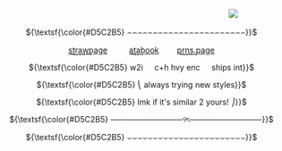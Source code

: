 


⠀ ⠀ ⠀ ⠀ ⠀ ⠀ ⠀ ⠀ ⠀ ⠀ ⠀ ⠀ ⠀ ⠀ ⠀ ⠀ ⠀ ⠀ ⠀ ⠀ ⠀ ⠀ ⠀ ⠀ ⠀ ⠀ ⠀ ⠀ ⠀![](https://komarev.com/ghpvc/?username=cemetery-girl&color=000000&style=plastic&label=clickbaited+⚠︎)



<p align="center">
   ${\textsf{\color{#D5C2B5} ⌢⌢⌢⌢⌢⌢⌢⌢⌢⌢⌢⌢⌢⌢⌢⌢⌢⌢⌢⌢⌢⌢⌢}}$<br>
</p>

<p align="center">
  <a href=https://cemetery-girl.straw.page/>s͢t͢r͢a͢w͢page</a>⠀ ⠀ ⠀<a href=https://vixxie.atabook.org/>a͢t͢a͢book</a> ⠀ ⠀ <a href=https://en.pronouns.page/@tuxkitty>p͢r͢n͢s͢.page</a>
</p>

<p align="center">
  ${\textsf{\color{#D5C2B5} w2i⠀⠀c+h hvy enc⠀⠀ships int}}$<br>
</p>
<p align="center">
  ${\textsf{\color{#D5C2B5} ⎝ always trying new styles}}$<br>
</p>
<p align="center">
  ${\textsf{\color{#D5C2B5} lmk if it's similar 2 yours! ⎠}}$<br>
</p>

<p align="center">
  ${\textsf{\color{#D5C2B5} ─────────────୨ৎ─────────────}}$<br>
</p>

<p align="center">
  ${\textsf{\color{#D5C2B5} ⌣⌣⌣⌣⌣⌣⌣⌣⌣⌣⌣⌣⌣⌣⌣⌣⌣⌣⌣⌣⌣⌣⌣}}$<br>
</p>
